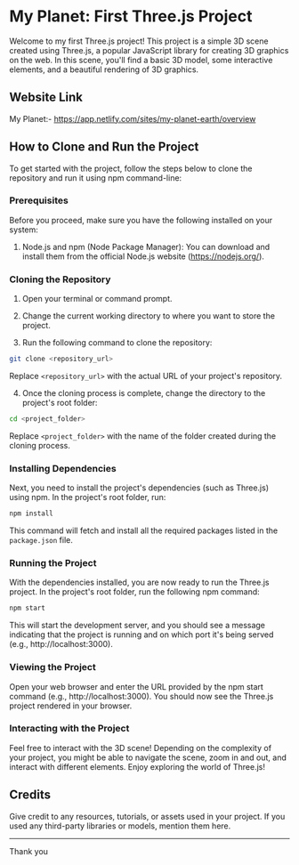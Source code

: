 # My Planet: First Three.js Project

Welcome to my first Three.js project! This project is a simple 3D scene created using Three.js, a popular JavaScript library for creating 3D graphics on the web. In this scene, you'll find a basic 3D model, some interactive elements, and a beautiful rendering of 3D graphics.

## Website Link
My Planet:- https://app.netlify.com/sites/my-planet-earth/overview

## How to Clone and Run the Project

To get started with the project, follow the steps below to clone the repository and run it using npm command-line:

### Prerequisites

Before you proceed, make sure you have the following installed on your system:

1. Node.js and npm (Node Package Manager): You can download and install them from the official Node.js website (https://nodejs.org/).

### Cloning the Repository

1. Open your terminal or command prompt.

2. Change the current working directory to where you want to store the project.

3. Run the following command to clone the repository:

```bash
git clone <repository_url>
```
Replace `<repository_url>` with the actual URL of your project's repository.

4. Once the cloning process is complete, change the directory to the project's root folder:

```bash
cd <project_folder>
```
Replace `<project_folder>` with the name of the folder created during the cloning process.

### Installing Dependencies

Next, you need to install the project's dependencies (such as Three.js) using npm. In the project's root folder, run:

```bash
npm install
```

This command will fetch and install all the required packages listed in the `package.json` file.

### Running the Project

With the dependencies installed, you are now ready to run the Three.js project. In the project's root folder, run the following npm command:

```bash
npm start
```

This will start the development server, and you should see a message indicating that the project is running and on which port it's being served (e.g., http://localhost:3000).

### Viewing the Project

Open your web browser and enter the URL provided by the npm start command (e.g., http://localhost:3000). You should now see the Three.js project rendered in your browser.

### Interacting with the Project

Feel free to interact with the 3D scene! Depending on the complexity of your project, you might be able to navigate the scene, zoom in and out, and interact with different elements. Enjoy exploring the world of Three.js!

## Credits

Give credit to any resources, tutorials, or assets used in your project. If you used any third-party libraries or models, mention them here.

---
Thank you
